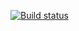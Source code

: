 [![Build status](https://ci.appveyor.com/api/projects/status/vb9lparovmg5aeo2?svg=true)](https://ci.appveyor.com/project/EvaGribova/hw4selenide)